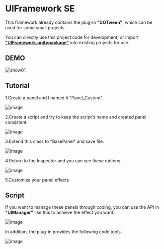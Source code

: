 # UIFramework SE

This framework already contains the plug-in **"DOTween"**, which can be used for some small projects.

You can directly use this project code for development, or import **["UIFramework.unitypackage"](https://github.com/yinczar/UIFramework/tree/main/UnityPackage "https://github.com/yinczar/UIFramework/tree/main/UnityPackage")** into existing projects for use.

## DEMO

![show01](https://user-images.githubusercontent.com/34049856/170434381-e833cc42-b599-47f3-8250-b2e7b0be35a6.gif)

## Tutorial

1.Create a panel and I named it "Panel_Custom".

![image](https://user-images.githubusercontent.com/34049856/170437885-ed126c1e-ec79-442c-ba9e-ade176adde0e.png)

2.Create a script and try to keep the script's name and created panel consistent.

![image](https://user-images.githubusercontent.com/34049856/170436903-5ac645a7-3915-4c4d-92ed-99a4ebc6fcb0.png)

3.Extend this class to "BasePanel" and save file.

![image](https://user-images.githubusercontent.com/34049856/170437081-33be10f2-837a-4e44-b5c9-9455c9ab5bb1.png)

4.Return to the Inspector and you can see these options.

![image](https://user-images.githubusercontent.com/34049856/170438129-9ddf03e6-2809-4f44-ab97-3fe8a2f5c1ee.png)

5.Customize your panel effects

## Script

If you want to manage these panels through coding, you can use the API in **"UIManager"** like this to achieve the effect you want.

![image](https://user-images.githubusercontent.com/34049856/170439676-8ae5194d-3b00-4565-a42e-81c44eea4759.png)

In addition, the plug-in provides the following code tools.

![image](https://user-images.githubusercontent.com/34049856/170440585-cc7bf414-8050-4c1a-bb2e-57f1156ef265.png)




